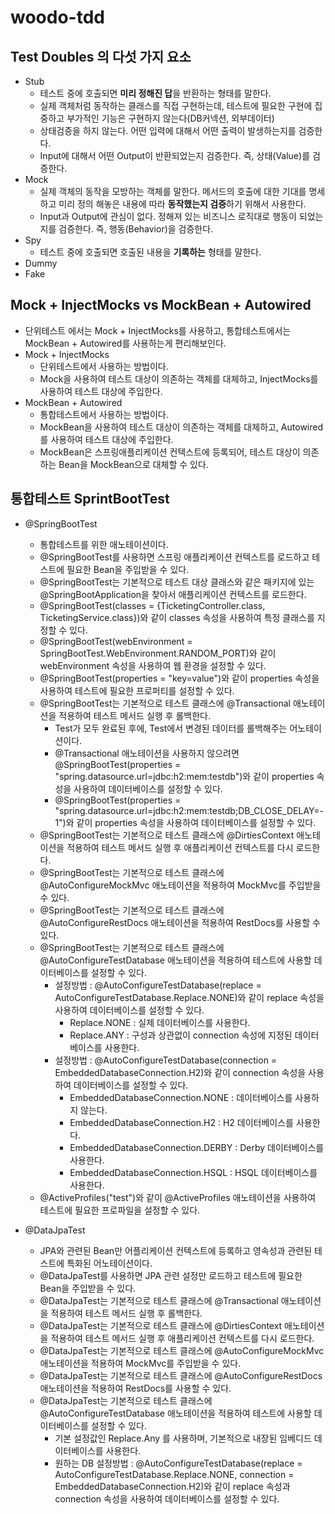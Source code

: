 # woodo-tdd

## Test Doubles 의 다섯 가지 요소
- Stub
  - 테스트 중에 호출되면 **미리 정해진 답**을 반환하는 형태를 말한다.
  - 실제 객체처럼 동작하는 클래스를 직접 구현하는데, 테스트에 필요한 구현에 집중하고 부가적인 기능은 구현하지 않는다(DB커넥션, 외부데이터)
  - 상태검증을 하지 않는다. 어떤 입력에 대해서 어떤 출력이 발생하는지를 검증한다.
  - Input에 대해서 어떤 Output이 반환되었는지 검증한다. 즉, 상태(Value)를 검증한다.
- Mock
  - 실제 객체의 동작을 모방하는 객체를 말한다. 메서드의 호출에 대한 기대를 명세하고 미리 정의 해놓은 내용에 따라 **동작했는지 검증**하기 위해서 사용한다.
  - Input과 Output에 관심이 없다. 정해져 있는 비즈니스 로직대로 행동이 되었는지를 검증한다. 즉, 행동(Behavior)을 검증한다.
- Spy
  - 테스트 중에 호출되면 호출된 내용을 **기록하는** 형태를 말한다.
- Dummy
- Fake


## Mock + InjectMocks vs MockBean + Autowired
- 단위테스트 에서는 Mock + InjectMocks를 사용하고, 통합테스트에서는 MockBean + Autowired를 사용하는게 편리해보인다.
- Mock + InjectMocks
  - 단위테스트에서 사용하는 방법이다.
  - Mock을 사용하여 테스트 대상이 의존하는 객체를 대체하고, InjectMocks를 사용하여 테스트 대상에 주입한다.
- MockBean + Autowired
  - 통합테스트에서 사용하는 방법이다.
  - MockBean을 사용하여 테스트 대상이 의존하는 객체를 대체하고, Autowired를 사용하여 테스트 대상에 주입한다.
  - MockBean은 스프링애플리케이션 컨텍스트에 등록되어, 테스트 대상이 의존하는 Bean을 MockBean으로 대체할 수 있다.

## 통합테스트 SprintBootTest
- @SpringBootTest
  - 통합테스트를 위한 애노테이션이다.
  - @SpringBootTest를 사용하면 스프링 애플리케이션 컨텍스트를 로드하고 테스트에 필요한 Bean을 주입받을 수 있다.
  - @SpringBootTest는 기본적으로 테스트 대상 클래스와 같은 패키지에 있는 @SpringBootApplication을 찾아서 애플리케이션 컨텍스트를 로드한다.
  - @SpringBootTest(classes = {TicketingController.class, TicketingService.class})와 같이 classes 속성을 사용하여 특정 클래스를 지정할 수 있다.
  - @SpringBootTest(webEnvironment = SpringBootTest.WebEnvironment.RANDOM_PORT)와 같이 webEnvironment 속성을 사용하여 웹 환경을 설정할 수 있다.
  - @SpringBootTest(properties = "key=value")와 같이 properties 속성을 사용하여 테스트에 필요한 프로퍼티를 설정할 수 있다.
  - @SpringBootTest는 기본적으로 테스트 클래스에 @Transactional 애노테이션을 적용하여 테스트 메서드 실행 후 롤백한다.
    - Test가 모두 완료된 후에, Test에서 변경된 데이터를 롤백해주는 어노테이션이다. 
    - @Transactional 애노테이션을 사용하지 않으려면 @SpringBootTest(properties = "spring.datasource.url=jdbc:h2:mem:testdb")와 같이 properties 속성을 사용하여 데이터베이스를 설정할 수 있다.
    - @SpringBootTest(properties = "spring.datasource.url=jdbc:h2:mem:testdb;DB_CLOSE_DELAY=-1")와 같이 properties 속성을 사용하여 데이터베이스를 설정할 수 있다.
  - @SpringBootTest는 기본적으로 테스트 클래스에 @DirtiesContext 애노테이션을 적용하여 테스트 메서드 실행 후 애플리케이션 컨텍스트를 다시 로드한다.
  - @SpringBootTest는 기본적으로 테스트 클래스에 @AutoConfigureMockMvc 애노테이션을 적용하여 MockMvc를 주입받을 수 있다.
  - @SpringBootTest는 기본적으로 테스트 클래스에 @AutoConfigureRestDocs 애노테이션을 적용하여 RestDocs를 사용할 수 있다.
  - @SpringBootTest는 기본적으로 테스트 클래스에 @AutoConfigureTestDatabase 애노테이션을 적용하여 테스트에 사용할 데이터베이스를 설정할 수 있다.
    - 설정방법 : @AutoConfigureTestDatabase(replace = AutoConfigureTestDatabase.Replace.NONE)와 같이 replace 속성을 사용하여 데이터베이스를 설정할 수 있다.
      - Replace.NONE : 실제 데이터베이스를 사용한다.
      - Replace.ANY : 구성과 상관없이 connection 속성에 지정된 데이터베이스를 사용한다.
    - 설정방법 : @AutoConfigureTestDatabase(connection = EmbeddedDatabaseConnection.H2)와 같이 connection 속성을 사용하여 데이터베이스를 설정할 수 있다.
      - EmbeddedDatabaseConnection.NONE : 데이터베이스를 사용하지 않는다.
      - EmbeddedDatabaseConnection.H2 : H2 데이터베이스를 사용한다.
      - EmbeddedDatabaseConnection.DERBY : Derby 데이터베이스를 사용한다.
      - EmbeddedDatabaseConnection.HSQL : HSQL 데이터베이스를 사용한다.
  - @ActiveProfiles("test")와 같이 @ActiveProfiles 애노테이션을 사용하여 테스트에 필요한 프로파일을 설정할 수 있다.

- @DataJpaTest
  - JPA와 관련된 Bean만 어플리케이션 컨텍스트에 등록하고 영속성과 관련된 테스트에 특화된 어노테이션이다.
  - @DataJpaTest를 사용하면 JPA 관련 설정만 로드하고 테스트에 필요한 Bean을 주입받을 수 있다.
  - @DataJpaTest는 기본적으로 테스트 클래스에 @Transactional 애노테이션을 적용하여 테스트 메서드 실행 후 롤백한다.
  - @DataJpaTest는 기본적으로 테스트 클래스에 @DirtiesContext 애노테이션을 적용하여 테스트 메서드 실행 후 애플리케이션 컨텍스트를 다시 로드한다.
  - @DataJpaTest는 기본적으로 테스트 클래스에 @AutoConfigureMockMvc 애노테이션을 적용하여 MockMvc를 주입받을 수 있다.
  - @DataJpaTest는 기본적으로 테스트 클래스에 @AutoConfigureRestDocs 애노테이션을 적용하여 RestDocs를 사용할 수 있다.
  - @DataJpaTest는 기본적으로 테스트 클래스에 @AutoConfigureTestDatabase 애노테이션을 적용하여 테스트에 사용할 데이터베이스를 설정할 수 있다.
    - 기본 설정값인 Replace.Any 를 사용하며, 기본적으로 내장된 임베디드 데이터베이스를 사용한다. 
    - 원하는 DB 설정방법 : @AutoConfigureTestDatabase(replace = AutoConfigureTestDatabase.Replace.NONE, connection = EmbeddedDatabaseConnection.H2)와 같이 replace 속성과 connection 속성을 사용하여 데이터베이스를 설정할 수 있다.